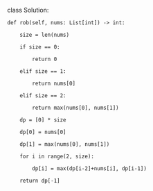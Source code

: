 class Solution:

    def rob(self, nums: List[int]) -> int:

        size = len(nums)

        if size == 0:

            return 0

        elif size == 1:

            return nums[0]

        elif size == 2:

            return max(nums[0], nums[1])

        dp = [0] * size

        dp[0] = nums[0]

        dp[1] = max(nums[0], nums[1])

        for i in range(2, size):

            dp[i] = max(dp[i-2]+nums[i], dp[i-1])

        return dp[-1]

